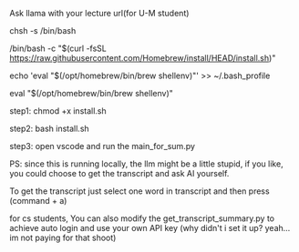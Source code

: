 Ask llama with your lecture url(for U-M student)

chsh -s /bin/bash 


/bin/bash -c "$(curl -fsSL https://raw.githubusercontent.com/Homebrew/install/HEAD/install.sh)"


echo 'eval "$(/opt/homebrew/bin/brew shellenv)"' >> ~/.bash_profile


eval "$(/opt/homebrew/bin/brew shellenv)"



step1:    chmod +x install.sh

step2:     bash install.sh

step3:      open vscode and run the main_for_sum.py 



PS: since this is running locally, the llm might be a little stupid, if you like, you could choose to get the transcript and ask AI yourself. 

To get the transcript just select one word in transcript and then press (command + a) 


for cs students, You can also modify the get_transcript_summary.py to achieve auto login and use your own API key (why didn't i set it up? yeah... im not paying for that shoot)



